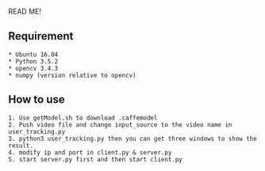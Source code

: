 READ ME!
## Requirement
    * Ubuntu 16.04
    * Python 3.5.2
    * opencv 3.4.3
    * numpy (version relative to opencv)
## How to use
    1. Use getModel.sh to download .caffemodel
    2. Push video file and change input_source to the video name in user_tracking.py 
    3. python3 user_tracking.py then you can get three windows to show the result.
    4. modify ip and port in client.py & server.py
    5. start server.py first and then start client.py
